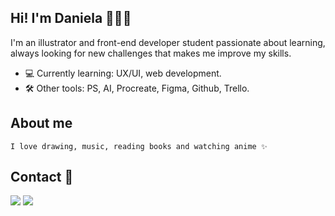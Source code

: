 ## Hi! I'm Daniela 🙎🏻‍♀️

I'm an illustrator and front-end developer student passionate about learning, always looking for new challenges that makes me improve my skills.

- 💻 Currently learning: UX/UI, web development.
- 🛠 Other tools: PS, AI, Procreate, Figma, Github, Trello.

## About me

```
I love drawing, music, reading books and watching anime ✨ 
```
## Contact 📧

<div>
<a href="mailto: hola.danielabf@gmail.com"><img src="https://img.shields.io/badge/-Gmail-%23333?style=for-the-badge&logo=gmail&logoColor=white" target="_blank"></a>
<a href="https://www.linkedin.com/in/danielabf/" target="_blank"><img src="https://img.shields.io/badge/-LinkedIn-%230077B5?style=for-the-badge&logo=linkedin&logoColor=white" target="_blank"></a>
</div>


